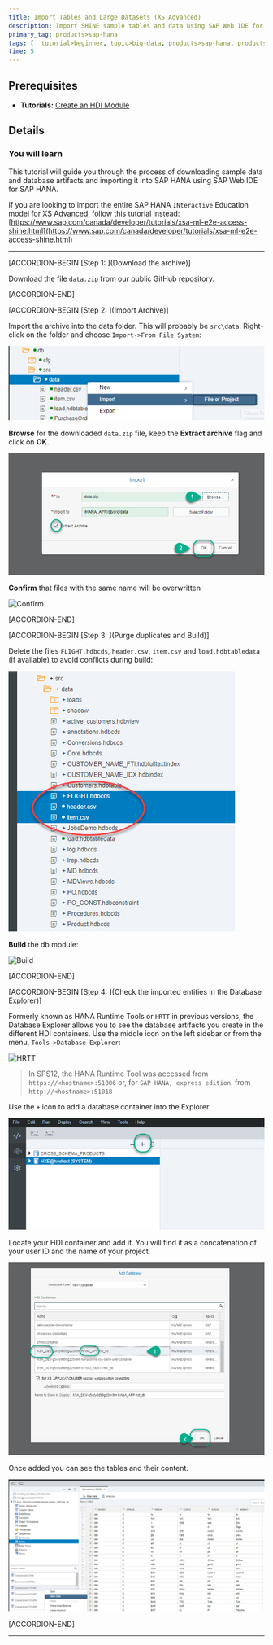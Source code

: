 ```yaml
---
title: Import Tables and Large Datasets (XS Advanced)
description: Import SHINE sample tables and data using SAP Web IDE for SAP HANA.
primary_tag: products>sap-hana
tags: [  tutorial>beginner, topic>big-data, products>sap-hana, products>sap-hana\,-express-edition ]
time: 5
---
```


## Prerequisites  
 - **Tutorials:** [Create an HDI Module](https://www.sap.com/developer/tutorials/xsa-hdi-module.html)

## Details
### You will learn  
This tutorial will guide you through the process of downloading sample data and database artifacts and importing it into SAP HANA using SAP Web IDE for SAP HANA.

If you are looking to import the entire SAP HANA `INteractive` Education model for XS Advanced, follow this tutorial instead: [https://www.sap.com/canada/developer/tutorials/xsa-ml-e2e-access-shine.html](https://www.sap.com/canada/developer/tutorials/xsa-ml-e2e-access-shine.html)

---

[ACCORDION-BEGIN [Step 1: ](Download the archive)]

Download the file `data.zip` from our public [GitHub repository](https://github.com/SAP/com.sap.openSAP.hana5.templates/raw/hana2_sps01/ex2/core-db/data.zip).


[ACCORDION-END]

[ACCORDION-BEGIN [Step 2: ](Import Archive)]

Import the archive into the data folder. This will probably be `src\data`. Right-click on the folder and choose `Import->From File System`:

![Import from file system](1.png)

**Browse** for the downloaded `data.zip` file, keep the **Extract archive** flag and click on **OK**.

![Import from file system](2.png)

 **Confirm** that files with the same name will be overwritten

![Confirm](3.png)

[ACCORDION-END]


[ACCORDION-BEGIN [Step 3: ](Purge duplicates and Build)]

Delete the files `FLIGHT.hdbcds`, `header.csv`,  `item.csv` and `load.hdbtabledata` (if available) to avoid conflicts during build:

![Delete](4.png)

**Build** the db module:

![Build](5.png)


[ACCORDION-END]

[ACCORDION-BEGIN [Step 4: ](Check the imported entities in the Database Explorer)]

Formerly known as HANA Runtime Tools or `HRTT` in previous versions, the Database Explorer allows you to see the database artifacts you create in the different HDI containers. Use the middle icon on the left sidebar or from the menu, `Tools->Database Explorer`:

![HRTT](6.png)

>In SPS12, the HANA Runtime Tool was accessed from `https://<hostname>:51006` or, for `SAP HANA, express edition`. from `http://<hostname>:51018`

Use the `+` icon to add a database container into the Explorer.

![HRTT](7.png)

Locate your HDI container and add it. You will find it as a concatenation of your user ID and the name of your project.

![HRTT](8.png)

Once added you can see the tables and their content.

![HRTT](9.png)

[ACCORDION-END]


---
